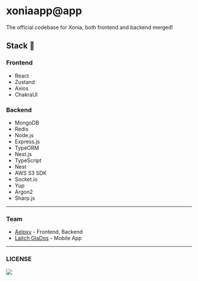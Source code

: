 # xoniaapp@app

The official codebase for Xonia, both frontend and backend merged!  
  
## Stack 🔮

### Frontend
 - React  
 - Zustand
 - Axios
 - ChakraUI

### Backend
 - MongoDB  
 - Redis  
 - Node.js
 - Express.js
 - TypeORM
 - Nest.js  
 - TypeScript
 - Nest  
 - AWS S3 SDK
 - Socket.io
 - Yup
 - Argon2
 - Sharp.js


---

### Team
- [Aelpxy](https://github.com/aelpxy) - Frontend, Backend
- [Laitch GlaDos](https://github.com/laith-glados) - Mobile App

---


### LICENSE
<a href="https://github.com/xoniaapp/app/blob/main/LICENSE">
  <img src="https://img.shields.io/github/license/xoniaapp/app">
</a>
